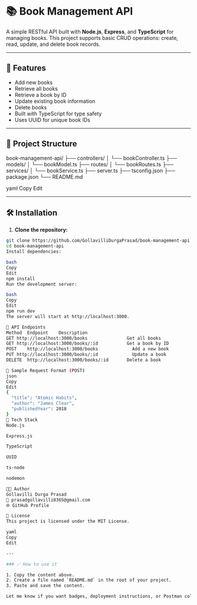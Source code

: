 # 📚 Book Management API

A simple RESTful API built with **Node.js**, **Express**, and **TypeScript** for managing books. This project supports basic CRUD operations: create, read, update, and delete book records.

---

## 🚀 Features

- Add new books
- Retrieve all books
- Retrieve a book by ID
- Update existing book information
- Delete books
- Built with TypeScript for type safety
- Uses UUID for unique book IDs

---

## 📁 Project Structure

book-management-api/
├── controllers/
│ └── bookController.ts
├── models/
│ └── bookModel.ts
├── routes/
│ └── bookRoutes.ts
├── services/
│ └── bookService.ts
├── server.ts
├── tsconfig.json
├── package.json
└── README.md

yaml
Copy
Edit

---

## 🛠️ Installation

1. **Clone the repository:**

```bash
git clone https://github.com/GollavilliDurgaPrasad/book-management-api.git
cd book-management-api
Install dependencies:

bash
Copy
Edit
npm install
Run the development server:

bash
Copy
Edit
npm run dev
The server will start at http://localhost:3000.

🧪 API Endpoints
Method	Endpoint	Description
GET	http://localhost:3000/books	              Get all books
GET	http://localhost:3000/books/:id	          Get a book by ID
POST	http://localhost:3000/books	            Add a new book
PUT	http://localhost:3000/books/:id         	Update a book
DELETE	http://localhost:3000/books/:id	      Delete a book

📌 Sample Request Format (POST)
json
Copy
Edit
{
  "title": "Atomic Habits",
  "author": "James Clear",
  "publishedYear": 2018
}
🧩 Tech Stack
Node.js

Express.js

TypeScript

UUID

ts-node

nodemon

👨‍💻 Author
Gollavilli Durga Prasad
📧 prasadgollavilli8365@gmail.com
🌐 GitHub Profile

📝 License
This project is licensed under the MIT License.

yaml
Copy
Edit

---

### ✅ How to use it

1. Copy the content above.
2. Create a file named `README.md` in the root of your project.
3. Paste and save the content.

Let me know if you want badges, deployment instructions, or Postman collection setup added!







